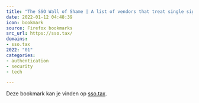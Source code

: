 ```yaml
---
title: "The SSO Wall of Shame | A list of vendors that treat single sign-on as a luxury feature, not a core ..."
date: 2022-01-12 04:48:39
icon: bookmark
source: Firefox bookmarks
src_url: https://sso.tax/
domains:
- sso.tax
2022: "01"
categories:
- authentication
- security
- tech

---
```

Deze bookmark kan je vinden op [sso.tax](https://sso.tax/).
